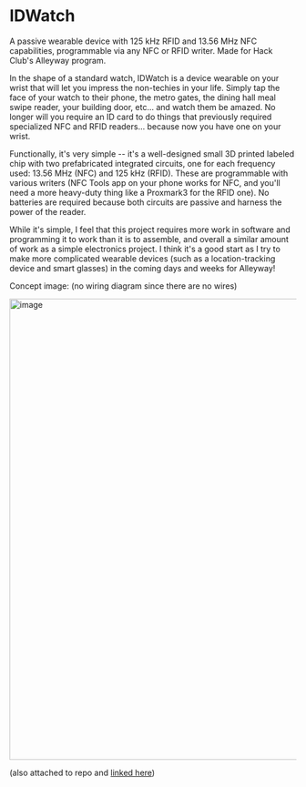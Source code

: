 # IDWatch
A passive wearable device with 125 kHz RFID and 13.56 MHz NFC capabilities, programmable via any NFC or RFID writer. Made for Hack Club's Alleyway program.

In the shape of a standard watch, IDWatch is a device wearable on your wrist that will let you impress the non-techies in your life. Simply tap the face of your watch to their phone, the metro gates, the dining hall meal swipe reader, your building door, etc... and watch them be amazed. No longer will you require an ID card to do things that previously required specialized NFC and RFID readers... because now you have one on your wrist.

Functionally, it's very simple -- it's a well-designed small 3D printed labeled chip with two prefabricated integrated circuits, one for each frequency used: 13.56 MHz (NFC) and 125 kHz (RFID). These are programmable with various writers (NFC Tools app on your phone works for NFC, and you'll need a more heavy-duty thing like a Proxmark3 for the RFID one). No batteries are required because both circuits are passive and harness the power of the reader.

While it's simple, I feel that this project requires more work in software and programming it to work than it is to assemble, and overall a similar amount of work as a simple electronics project. I think it's a good start as I try to make more complicated wearable devices (such as a location-tracking device and smart glasses) in the coming days and weeks for Alleyway!

Concept image: (no wiring diagram since there are no wires)

<img width="600" height="810" alt="image" src="https://github.com/user-attachments/assets/6919c15f-87ee-4166-950a-791a1b6243b4" />

(also attached to repo and [linked here](https://github.com/eddyzow/IDWatch/blob/main/CONCEPT.png))

